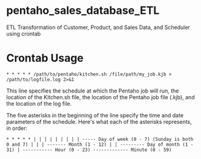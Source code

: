 # pentaho_sales_database_ETL

ETL Transformation of Customer, Product, and Sales Data,
and Scheduler using crontab

# Crontab Usage

`* * * * * /path/to/pentaho/kitchen.sh /file/path/my_job.kjb > /path/to/logfile.log 2>&1`

This line specifies the schedule at which the Pentaho job will run, the location of the Kitchen.sh file, the location of the Pentaho job file (.kjb), and the location of the log file.

The five asterisks in the beginning of the line specify the time and date parameters of the schedule. Here's what each of the asterisks represents, in order:

`* * * * *
| | | | |
| | | | ----- Day of week (0 - 7) (Sunday is both 0 and 7)
| | | ------- Month (1 - 12)
| | --------- Day of month (1 - 31)
| ----------- Hour (0 - 23)
------------- Minute (0 - 59)`
